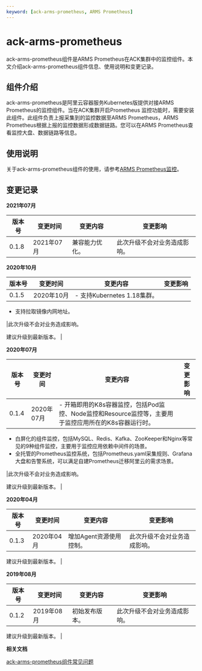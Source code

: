 ```yaml
---
keyword: [ack-arms-prometheus, ARMS Prometheus]
---
```


# ack-arms-prometheus

ack-arms-prometheus组件是ARMS Prometheus在ACK集群中的监控组件。本文介绍ack-arms-prometheus组件信息、使用说明和变更记录。

## 组件介绍

ack-arms-prometheus是阿里云容器服务Kubernetes版提供对接ARMS Prometheus的监控组件。当在ACK集群开启Prometheus 监控功能时，需要安装此组件。此组件负责上报采集到的监控数据至ARMS Prometheus，ARMS Prometheus根据上报的监控数据形成数据链路。您可以在ARMS Prometheus查看监控大盘、数据链路等信息。

## 使用说明

关于ack-arms-prometheus组件的使用，请参考[ARMS Prometheus监控](/cn.zh-CN/Kubernetes集群用户指南/可观测性/监控管理/阿里云Prometheus监控.md)。

## 变更记录

**2021年07月**

|版本号|变更时间|变更内容|变更影响|
|---|----|----|----|
|0.1.8|2021年07月|兼容能力优化。|此次升级不会对业务造成影响。|

**2020年10月**

|版本号|变更时间|变更内容|变更影响|
|---|----|----|----|
|0.1.5|2020年10月|-   支持Kubernetes 1.18集群。
-   支持拉取镜像内网地址。

|此次升级不会对业务造成影响。

建议升级到最新版本。 |

**2020年07月**

|版本号|变更时间|变更内容|变更影响|
|---|----|----|----|
|0.1.4|2020年07月|-   开箱即用的K8s容器监控，包括Pod监控、Node监控和Resource监控等，主要用于监控应用所在的K8s容器运行时。
-   白屏化的组件监控，包括MySQL、Redis、Kafka、ZooKeeper和Nginx等常见的9种组件监控，主要用于监控应用依赖中间件的场景。
-   全托管的Prometheus监控系统，包括Prometheus.yaml采集规则、Grafana大盘和告警系统，可以满足自建Prometheus迁移阿里云的需求场景。

|此次升级不会对业务造成影响。

建议升级到最新版本。 |

**2020年04月**

|版本号|变更时间|变更内容|变更影响|
|---|----|----|----|
|0.1.3|2020年04月|增加Agent资源使用控制。|此次升级不会对业务造成影响。

建议升级到最新版本。 |

**2019年08月**

|版本号|变更时间|变更内容|变更影响|
|---|----|----|----|
|0.1.2|2019年08月|初始发布版本。|此次升级不会对业务造成影响。

建议升级到最新版本。 |

**相关文档**  


[ack-arms-prometheus组件常见问题]()

